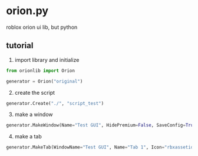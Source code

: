 # orion.py
roblox orion ui lib, but python 

## tutorial
1. import library and initialize
```py
from orionlib import Orion

generator = Orion("original")
```
2.  create the script
```py
generator.Create("./", "script_test")
```
3. make a window
```py
generator.MakeWindow(Name="Test GUI", HidePremium=False, SaveConfig=True, ConfigFolder="OrionTest")
```
4. make a tab
```py
generator.MakeTab(WindowName="Test GUI", Name="Tab 1", Icon="rbxassetid://4483345998", PremiumOnly=False)
```
